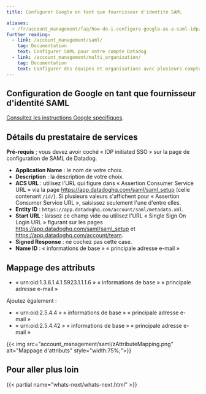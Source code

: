 ```yaml
---
title: Configurer Google en tant que fournisseur d'identité SAML

aliases:
  - /fr/account_management/faq/how-do-i-configure-google-as-a-saml-idp/
further_reading:
  - link: /account_management/saml/
    tag: Documentation
    text: Configurer SAML pour votre compte Datadog
  - link: /account_management/multi_organization/
    tag: Documentation
    text: Configurer des équipes et organisations avec plusieurs comptes
---
```

## Configuration de Google en tant que fournisseur d'identité SAML

[Consultez les instructions Google spécifiques][1].

## Détails du prestataire de services

**Pré-requis** ; vous devez avoir coché « IDP initiated SSO » sur la page de configuration de SAML de Datadog.

* **Application Name** : le nom de votre choix.
* **Description** : la description de votre choix.
* **ACS URL** : utilisez l'URL qui figure dans « Assertion Consumer Service URL » via la page https://app.datadoghq.com/saml/saml_setup (celle contenant `/id/`). Si plusieurs valeurs s'affichent pour « Assertion Consumer Service URL », saisissez seulement l'une d'entre elles.
* **Entity ID** :  `https://app.datadoghq.com/account/saml/metadata.xml`.
* **Start URL** : laissez ce champ vide ou utilisez l'URL « Single Sign On Login URL » figurant sur les pages https://app.datadoghq.com/saml/saml_setup et https://app.datadoghq.com/account/team.
* **Signed Response** : ne cochez pas cette case.
* **Name ID** : « informations de base » « principale adresse e-mail »

## Mappage des attributs

* « urn:oid:1.3.6.1.4.1.5923.1.1.1.6 » « informations de base » « principale adresse e-mail »

Ajoutez également :

* « urn:oid:2.5.4.4 » « informations de base » « principale adresse e-mail »
* « urn:oid:2.5.4.42 » « informations de base » « principale adresse e-mail »

{{< img src="account_management/saml/zAttributeMapping.png" alt="Mappage d'attributs" style="width:75%;">}}

## Pour aller plus loin

{{< partial name="whats-next/whats-next.html" >}}

[1]: https://support.google.com/a/answer/7553768
